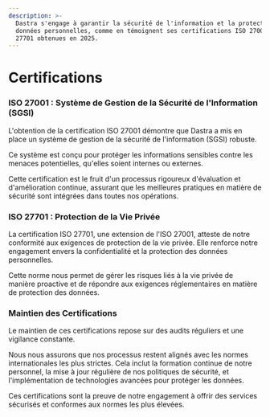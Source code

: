 ```yaml
---
description: >-
  Dastra s'engage à garantir la sécurité de l'information et la protection des
  données personnelles, comme en témoignent ses certifications ISO 27001 et ISO
  27701 obtenues en 2025.
---
```


# Certifications

### ISO 27001 : Système de Gestion de la Sécurité de l'Information (SGSI)

L'obtention de la certification ISO 27001 démontre que Dastra a mis en place un système de gestion de la sécurité de l'information (SGSI) robuste.&#x20;

Ce système est conçu pour protéger les informations sensibles contre les menaces potentielles, qu'elles soient internes ou externes.&#x20;

Cette certification est le fruit d'un processus rigoureux d'évaluation et d'amélioration continue, assurant que les meilleures pratiques en matière de sécurité sont intégrées dans toutes nos opérations.

### ISO 27701 : Protection de la Vie Privée

La certification ISO 27701, une extension de l'ISO 27001, atteste de notre conformité aux exigences de protection de la vie privée. Elle renforce notre engagement envers la confidentialité et la protection des données personnelles.&#x20;

Cette norme nous permet de gérer les risques liés à la vie privée de manière proactive et de répondre aux exigences réglementaires en matière de protection des données.

### Maintien des Certifications

Le maintien de ces certifications repose sur des audits réguliers et une vigilance constante.&#x20;

Nous nous assurons que nos processus restent alignés avec les normes internationales les plus strictes. Cela inclut la formation continue de notre personnel, la mise à jour régulière de nos politiques de sécurité, et l'implémentation de technologies avancées pour protéger les données.

Ces certifications sont la preuve de notre engagement à offrir des services sécurisés et conformes aux normes les plus élevées.
